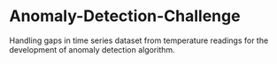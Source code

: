 # Anomaly-Detection-Challenge
Handling gaps in time series dataset from temperature readings for the development of anomaly detection algorithm.
